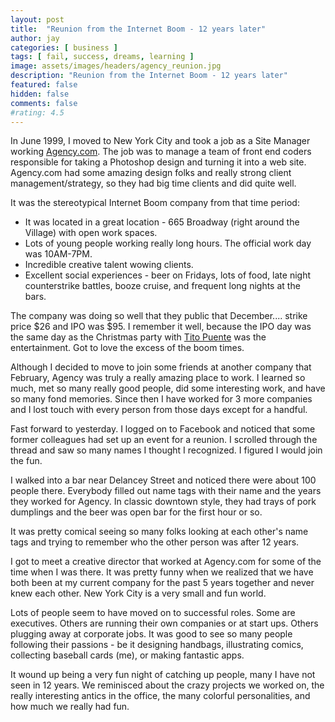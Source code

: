 ```yaml
---
layout: post
title:  "Reunion from the Internet Boom - 12 years later"
author: jay
categories: [ business ]
tags: [ fail, success, dreams, learning ]
image: assets/images/headers/agency_reunion.jpg
description: "Reunion from the Internet Boom - 12 years later"
featured: false
hidden: false
comments: false
#rating: 4.5
---
```



  <p>In June 1999, I moved to New York City and took a job as a Site Manager working <a href="http://en.wikipedia.org/wiki/Agency.com" target="_blank">Agency.com</a>. The job was to manage a team of front end coders responsible for taking a Photoshop design and turning it into a web site. Agency.com had some amazing design folks and really strong client management/strategy, so they had big time clients and did quite well.</p>
<p>It was the stereotypical Internet Boom company from that time period:</p>
<ul>
<li>It was located in a great location - 665 Broadway (right around the Village) with open work spaces.</li>
<li>Lots of young people working really long hours. The official work day was 10AM-7PM.</li>
<li>Incredible creative talent wowing clients.</li>
<li>Excellent social experiences - beer on Fridays, lots of food, late night counterstrike battles, booze cruise, and frequent long nights at the bars.&nbsp;</li>
</ul>
<p>The company was doing so well that they public that December.... strike price $26 and IPO was $95. I remember it well, because the IPO day was the same day as the Christmas party with&nbsp;<a href="http://en.wikipedia.org/wiki/Tito_Puente" target="_blank">Tito Puente</a> was the entertainment. Got to love the excess of the boom times.</p>
<p>Although I decided to move to join some friends at another company that February, Agency was truly a really amazing place to work. I learned so much, met so many really good people, did some interesting work, and have so many fond memories. Since then I have worked for 3 more companies and I lost touch with every person from those days except for a handful.&nbsp;</p>
<p>Fast forward to yesterday. I logged on to Facebook and noticed that some former colleagues had set up an event for a reunion. I scrolled through the thread and saw so many names I thought I recognized. I figured I would join the fun.</p>
<p>I walked into a bar near Delancey Street and noticed there were about 100 people there. Everybody filled out name tags with their name and the years they worked for Agency. In classic downtown style, they had trays of pork dumplings and the beer was open bar for the first hour or so.</p>

<p>It was pretty comical seeing so many folks looking at each other's name tags and trying to remember who the other person was after 12 years.&nbsp;</p>
<p>I got to meet a creative director that worked at Agency.com for some of the time when I was there. It was pretty funny when we realized that we have both been at my current company for the past 5 years together and never knew each other. New York City is a very small and fun world.</p>
<p>Lots of people seem to have moved on to successful roles. Some are executives. Others are running their own companies or at start ups. Others plugging away at corporate jobs. It was good to see so many people following their passions - be it designing handbags, illustrating comics, collecting baseball cards (me), or making fantastic apps.&nbsp;</p>
<p>It wound up being a very fun night of catching up people, many I have not seen in 12 years. We reminisced about the crazy projects we worked on, the really interesting antics in the office, the many colorful personalities, and how much we really had fun.&nbsp;</p>
   